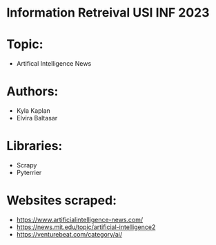 # Information Retreival USI INF 2023

# Topic:
- Artifical Intelligence News

# Authors:
- Kyla Kaplan
- Elvira Baltasar

# Libraries:
- Scrapy
- Pyterrier

# Websites scraped:
- https://www.artificialintelligence-news.com/
- https://news.mit.edu/topic/artificial-intelligence2
- https://venturebeat.com/category/ai/
